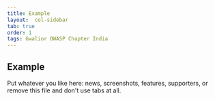```yaml
---
title: Example
layout:  col-sidebar
tab: true
order: 1
tags: Gwalior OWASP Chapter India
---
```


## Example

Put whatever you like here: news, screenshots, features, supporters, or remove this file and don't use tabs at all.
